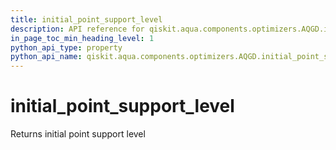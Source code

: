 ```yaml
---
title: initial_point_support_level
description: API reference for qiskit.aqua.components.optimizers.AQGD.initial_point_support_level
in_page_toc_min_heading_level: 1
python_api_type: property
python_api_name: qiskit.aqua.components.optimizers.AQGD.initial_point_support_level
---
```


# initial\_point\_support\_level

Returns initial point support level

